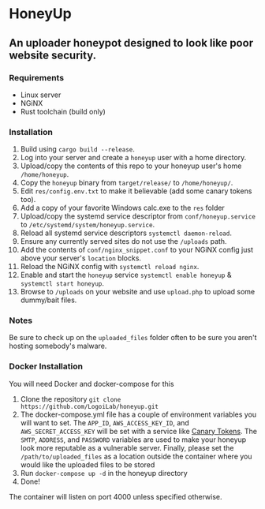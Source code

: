# HoneyUp

## An uploader honeypot designed to look like poor website security.

### Requirements

- Linux server
- NGiNX
- Rust toolchain (build only)

### Installation

1. Build using `cargo build --release`.
2. Log into your server and create a `honeyup` user with a home directory.
3. Upload/copy the contents of this repo to your honeyup user's home `/home/honeyup`.
4. Copy the `honeyup` binary from `target/release/` to `/home/honeyup/`.
5. Edit `res/config.env.txt` to make it believable (add some canary tokens too).
6. Add a copy of your favorite Windows calc.exe to the `res` folder
7. Upload/copy the systemd service descriptor from `conf/honeyup.service` to `/etc/systemd/system/honeyup.service`.
8. Reload all systemd service descriptors `systemctl daemon-reload`.
9. Ensure any currently served sites do not use the `/uploads` path.
10. Add the contents of `conf/nginx_snippet.conf` to your NGiNX config just above your server's `location` blocks.
11. Reload the NGiNX config with `systemctl reload nginx`.
12. Enable and start the `honeyup` service `systemctl enable honeyup` & `systemctl start honeyup`.
13. Browse to `/uploads` on your website and use `upload.php` to upload some dummy/bait files. 

### Notes

Be sure to check up on the `uploaded_files` folder often to be sure you aren't hosting somebody's malware.

### Docker Installation

You will need Docker and docker-compose for this

1. Clone the repository `git clone https://github.com/LogoiLab/honeyup.git`
2. The docker-compose.yml file has a couple of environment variables you will want to set. The `APP_ID`, `AWS_ACCESS_KEY_ID`, and `AWS_SECRET_ACCESS_KEY` will be set with a service like [Canary Tokens](https://canarytokens.org/generate). The `SMTP`, `ADDRESS`, and `PASSWORD` variables are used to make your honeyup look more reputable as a vulnerable server. Finally, please set the `/path/to/uploaded_files` as a location outside the container where you would like the uploaded files to be stored
3. Run `docker-compose up -d` in the honeyup directory
4. Done!

The container will listen on port 4000 unless specified otherwise.

